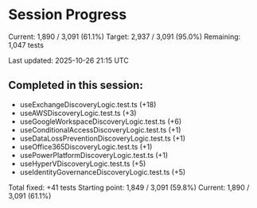 # Session Progress

Current: 1,890 / 3,091 (61.1%)
Target: 2,937 / 3,091 (95.0%)
Remaining: 1,047 tests

Last updated: 2025-10-26 21:15 UTC

## Completed in this session:
- useExchangeDiscoveryLogic.test.ts (+18)
- useAWSDiscoveryLogic.test.ts (+3)
- useGoogleWorkspaceDiscoveryLogic.test.ts (+6)
- useConditionalAccessDiscoveryLogic.test.ts (+1)
- useDataLossPreventionDiscoveryLogic.test.ts (+1)
- useOffice365DiscoveryLogic.test.ts (+1)
- usePowerPlatformDiscoveryLogic.test.ts (+1)
- useHyperVDiscoveryLogic.test.ts (+5)
- useIdentityGovernanceDiscoveryLogic.test.ts (+5)

Total fixed: +41 tests
Starting point: 1,849 / 3,091 (59.8%)
Current: 1,890 / 3,091 (61.1%)
